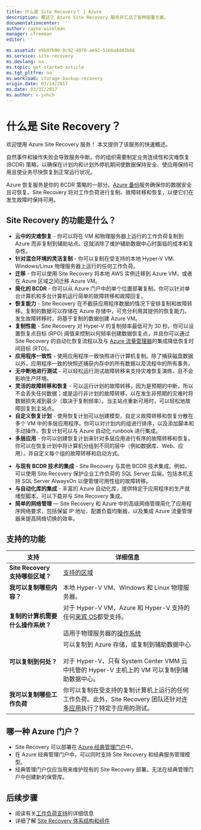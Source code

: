 ```yaml
---
title: 什么是 Site Recovery？ | Azure
description: 概述了 Azure Site Recovery 服务并汇总了各种部署方案。
documentationcenter: ''
author: rayne-wiselman
manager: cfreeman
editor: ''

ms.assetid: e9b97b00-0c92-4970-ae92-5166a4d43b68
ms.service: site-recovery
ms.devlang: na
ms.topic: get-started-article
ms.tgt_pltfrm: na
ms.workload: storage-backup-recovery
origin.date: 03/14/2017
ms.date: 03/31/2017
ms.author: v-johch
---
```


# 什么是 Site Recovery？

欢迎使用 Azure Site Recovery 服务！ 本文提供了该服务的快速概述。

自然事件和操作失败会导致服务中断。你的组织需要制定业务连续性和灾难恢复 (BCDR) 策略，以确保在计划内和计划外停机期间使数据保持安全、使应用保持可用且使业务尽快恢复到正常运行状况。

Azure 恢复服务是你的 BCDR 策略的一部分。[Azure 备份](https://www.azure.cn/home/features/back-up/)服务确保你的数据安全且可恢复。Site Recovery 将对工作负荷进行复制、故障转移和恢复，以便它们在发生故障时保持可用。

## Site Recovery 的功能是什么？

- **云中的灾难恢复** - 你可以将在 VM 和物理服务器上运行的工作负荷复制到 Azure 而非复制到辅助站点。这就消除了维护辅助数据中心时面临的成本和复杂性。
- **针对混合环境的灵活复制** - 你可以复制在受支持的本地 Hyper-V VM、Windows/Linux 物理服务器上运行的任何工作负荷。
- **迁移** - 你可以使用 Site Recovery 将本地 AWS 实例迁移到 Azure VM，或者在 Azure 区域之间迁移 Azure VM。
- **简化的 BCDR** - 你可以从 Azure 门户中的单个位置部署复制。你可以针对单台计算机和多台计算机运行简单的故障转移和故障回复。
- **恢复能力** - Site Recovery 在不截获应用程序数据的情况下安排复制和故障转移。复制的数据可以存储在 Azure 存储中，可充分利用其提供的恢复能力。发生故障转移时，将基于复制的数据创建 Azure VM。
- **复制性能** - Site Recovery 对 Hyper-V 的复制频率最低可为 30 秒。你可以设置恢复点目标 (RPO) 阈值来控制以何频率创建数据恢复点，并且你可以通过 Site Recovery 的自动化恢复流程以及与 [Azure 流量管理器](https://azure.microsoft.com/zh-cn/blog/reduce-rto-by-using-azure-traffic-manager-with-azure-site-recovery/)的集成降低恢复时间目标 (RTO)。
- **应用程序一致性** - 使用应用程序一致快照进行计算机复制。除了捕获磁盘数据以外，应用程序一致的快照还捕获内存中的所有数据以及流程中的所有事务。
- **无中断地进行测试** - 可以轻松运行测试故障转移来支持灾难恢复演练，且不会影响生产环境。
- **灵活的故障转移和恢复** - 可以运行计划的故障转移，因为是预期的中断，所以不会丢失任何数据；或是运行非计划的故障转移，以在发生非预期的灾难时将数据损失减到最少（取决于复制频率）。当主站点重新可用时，可以轻松地故障回复到主站点。
- **自定义恢复计划** - 使用恢复计划可以创建模型，自定义故障转移和恢复分散在多个 VM 中的多层应用程序。你可以对计划内的组进行排序，以及添加脚本和手动操作。恢复计划可以与 Azure 自动化 runbook 进行集成。
- **多层应用** - 你可以创建恢复计划来针对多层应用进行有序的故障转移和恢复。你可以在恢复计划中将计算机分组到不同的层中（例如数据库、Web、应用），并自定义每个组的故障转移和启动方式。
* **与现有 BCDR 技术的集成** - Site Recovery 与其他 BCDR 技术集成。例如，可以使用 Site Recovery 保护企业工作负荷的 SQL Server 后端，包括本机支持 SQL Server AlwaysOn 以便管理可用性组的故障转移。
* **与自动化库的集成** - 丰富的 Azure 自动化库，提供特定于应用程序的生产就绪型脚本，可以下载并与 Site Recovery 集成。
* **简单的网络管理** — Site Recovery 和 Azure 中的高级网络管理简化了应用程序网络要求，包括保留 IP 地址、配置负载均衡器，以及集成 Azure 流量管理器来提高网络切换的效率。

## 支持的功能

**支持** | **详细信息**
--- | ---
**Site Recovery 支持哪些区域？** | [支持的区域](https://www.azure.cn/support/service-dashboard/) |
**我可以复制哪些内容？** | 本地 Hyper-V VM、Windows 和 Linux 物理服务器。
**复制的计算机需要什么操作系统？** | 对于 Hyper-V VM，Azure 和 Hyper-V 支持的任何[来宾 OS](https://technet.microsoft.com/zh-cn/windows-server-docs/compute/hyper-v/supported-windows-guest-operating-systems-for-hyper-v-on-windows)都受支持。<br/><br/> 适用于物理服务器的[操作系统](./site-recovery-support-matrix-to-azure.md#support-for-replicated-machine-os-versions)
**可以复制到何处？** | 可以复制到 Azure 存储，或复制到辅助数据中心<br/><br/> 对于 Hyper-V，只有 System Center VMM 云中托管的 Hyper-V 主机上的 VM 可以复制到辅助数据中心。
**我可以复制哪些工作负荷** | 你可以复制在受支持的复制计算机上运行的任何工作负荷。此外，Site Recovery 团队还针对[许多应用](./site-recovery-workload.md#workload-summary)执行了特定于应用的测试。

## 哪一种 Azure 门户？

* Site Recovery 可以部署在 [Azure 经典管理门户](https://manage.windowsazure.cn/)中。
* 在 Azure 经典管理门户中，可以同时支持 Site Recovery 和经典服务管理模型。
* 经典管理门户仅应当用来维护现有的 Site Recovery 部署。无法在经典管理门户中创建新的保管库。

## 后续步骤
* 阅读有关[工作负荷支持](./site-recovery-workload.md)的详细信息
* 详细了解 [Site Recovery 体系结构和组件](./site-recovery-components.md)

<!---HONumber=Mooncake_0327_2017-->
<!--Update_Description: content structure simplify-->